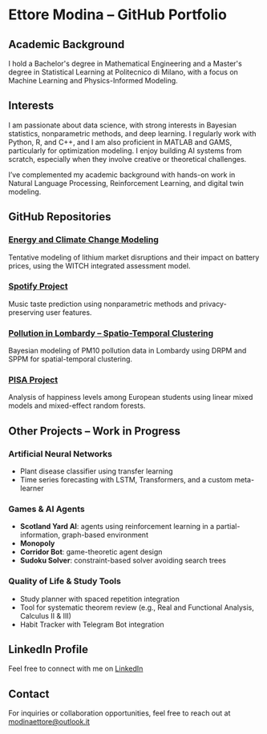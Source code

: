 # Ettore Modina – GitHub Portfolio

## Academic Background
I hold a Bachelor's degree in Mathematical Engineering and a Master's degree in Statistical Learning at Politecnico di Milano, with a focus on Machine Learning and Physics-Informed Modeling.

## Interests
I am passionate about data science, with strong interests in Bayesian statistics, nonparametric methods, and deep learning. I regularly work with Python, R, and C++, and I am also proficient in MATLAB and GAMS, particularly for optimization modeling. I enjoy building AI systems from scratch, especially when they involve creative or theoretical challenges.

I’ve complemented my academic background with hands-on work in Natural Language Processing, Reinforcement Learning, and digital twin modeling.

## GitHub Repositories

### [Energy and Climate Change Modeling](https://github.com/ettoremodina/ECC-Project2.git)
Tentative modeling of lithium market disruptions and their impact on battery prices, using the WITCH integrated assessment model.

### [Spotify Project](https://github.com/ettoremodina/Spotify-Project.git)
Music taste prediction using nonparametric methods and privacy-preserving user features.

### [Pollution in Lombardy – Spatio-Temporal Clustering](https://github.com/federicomor/progetto-bayesian.git)
Bayesian modeling of PM10 pollution data in Lombardy using DRPM and SPPM for spatial-temporal clustering.

### [PISA Project](https://github.com/federicomor/progetto-applied.git)
Analysis of happiness levels among European students using linear mixed models and mixed-effect random forests.

## Other Projects – Work in Progress

### Artificial Neural Networks
- Plant disease classifier using transfer learning  
- Time series forecasting with LSTM, Transformers, and a custom meta-learner

### Games & AI Agents
- **Scotland Yard AI**: agents using reinforcement learning in a partial-information, graph-based environment  
- **Monopoly**  
- **Corridor Bot**: game-theoretic agent design  
- **Sudoku Solver**: constraint-based solver avoiding search trees

### Quality of Life & Study Tools
- Study planner with spaced repetition integration  
- Tool for systematic theorem review (e.g., Real and Functional Analysis, Calculus II & III)
- Habit Tracker with Telegram Bot integration

## LinkedIn Profile
Feel free to connect with me on [LinkedIn](https://www.linkedin.com/in/ettore-modina-b189881a9)

## Contact
For inquiries or collaboration opportunities, feel free to reach out at [modinaettore@outlook.it](mailto:modinaettore@outlook.it)
